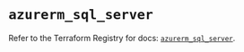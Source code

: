 # `azurerm_sql_server`

Refer to the Terraform Registry for docs: [`azurerm_sql_server`](https://registry.terraform.io/providers/hashicorp/azurerm/3.90.0/docs/resources/sql_server).
